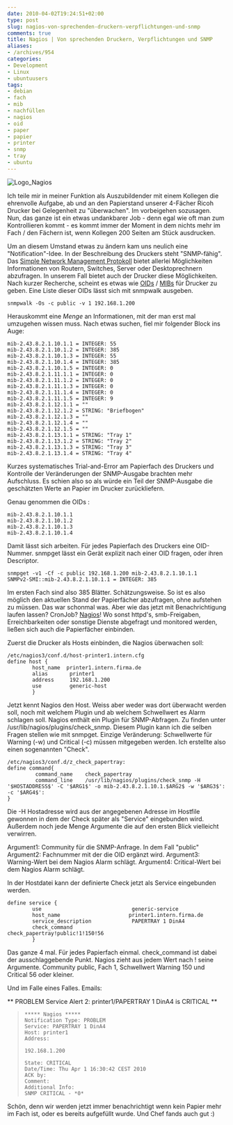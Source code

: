 ```yaml
---
date: 2010-04-02T19:24:51+02:00
type: post
slug: nagios-von-sprechenden-druckern-verpflichtungen-und-snmp
comments: true
title: Nagios | Von sprechenden Druckern, Verpflichtungen und SNMP
aliases:
- /archives/954
categories:
- Development
- Linux
- ubuntuusers
tags:
- debian
- fach
- mib
- nachfüllen
- nagios
- oid
- paper
- papier
- printer
- snmp
- tray
- ubuntu
---
```


![Logo_Nagios](/uploads/2010/04/Logo_Nagios.gif)

Ich teile mir in meiner Funktion als Auszubildender mit einem Kollegen die ehrenvolle Aufgabe, ab und an den Papierstand unserer 4-Fächer Ricoh Drucker bei Gelegenheit zu "überwachen". Im vorbeigehen sozusagen. Nun, das ganze ist ein etwas undankbarer Job - denn egal wie oft man zum Kontrollieren kommt - es kommt immer der Moment in dem nichts mehr im Fach / den Fächern ist, wenn Kollegen 200 Seiten am Stück ausdrucken.

Um an diesem Umstand etwas zu ändern kam uns neulich eine "Notification"-Idee. In der Beschreibung des Druckers steht "SNMP-fähig". Das [Simple Network Management Protokoll](http://de.wikipedia.org/wiki/Simple_Network_Management_Protocol) bietet allerlei Möglichkeiten Informationen von Routern, Switches, Server oder Desktoprechnern abzufragen. In unserem Fall bietet auch der Drucker diese Möglichkeiten. Nach kurzer Recherche, scheint es etwas wie [OIDs](http://de.wikipedia.org/wiki/Object_Identifier) / [MIBs](http://de.wikipedia.org/wiki/Management_Information_Base) für Drucker zu geben. Eine Liste dieser OIDs lässt sich mit snmpwalk ausgeben.

```
snmpwalk -Os -c public -v 1 192.168.1.200
```


Herauskommt eine _Menge_ an Informationen, mit der man erst mal umzugehen wissen muss. Nach etwas suchen, fiel mir folgender Block ins Auge:

```
mib-2.43.8.2.1.10.1.1 = INTEGER: 55
mib-2.43.8.2.1.10.1.2 = INTEGER: 385
mib-2.43.8.2.1.10.1.3 = INTEGER: 55
mib-2.43.8.2.1.10.1.4 = INTEGER: 385
mib-2.43.8.2.1.10.1.5 = INTEGER: 0
mib-2.43.8.2.1.11.1.1 = INTEGER: 0
mib-2.43.8.2.1.11.1.2 = INTEGER: 0
mib-2.43.8.2.1.11.1.3 = INTEGER: 0
mib-2.43.8.2.1.11.1.4 = INTEGER: 0
mib-2.43.8.2.1.11.1.5 = INTEGER: 9
mib-2.43.8.2.1.12.1.1 = ""
mib-2.43.8.2.1.12.1.2 = STRING: "Briefbogen"
mib-2.43.8.2.1.12.1.3 = ""
mib-2.43.8.2.1.12.1.4 = ""
mib-2.43.8.2.1.12.1.5 = ""
mib-2.43.8.2.1.13.1.1 = STRING: "Tray 1"
mib-2.43.8.2.1.13.1.2 = STRING: "Tray 2"
mib-2.43.8.2.1.13.1.3 = STRING: "Tray 3"
mib-2.43.8.2.1.13.1.4 = STRING: "Tray 4"
```


Kurzes systematisches Trial-and-Error am Papierfach des Druckers und Kontrolle der Veränderungen der SNMP-Ausgabe brachten mehr Aufschluss. Es schien also so als würde ein Teil der SNMP-Ausgabe die geschätzten Werte an Papier im Drucker zurückliefern.

Genau genommen die OIDs :
```
mib-2.43.8.2.1.10.1.1
mib-2.43.8.2.1.10.1.2
mib-2.43.8.2.1.10.1.3
mib-2.43.8.2.1.10.1.4
```


Damit lässt sich arbeiten. Für jedes Papierfach des Druckers eine OID-Nummer. snmpget lässt ein Gerät explizit nach einer OID fragen, oder ihren Descriptor.



    snmpget -v1 -Cf -c public 192.168.1.200 mib-2.43.8.2.1.10.1.1
    SNMPv2-SMI::mib-2.43.8.2.1.10.1.1 = INTEGER: 385



Im ersten Fach sind also 385 Blätter. Schätzungsweise. So ist es also möglich den aktuellen Stand der Papierfächer abzufragen, ohne aufstehen zu müssen. Das war schonmal was. Aber wie das jetzt mit Benachrichtigung laufen lassen? CronJob? [Nagios](http://www.nagios.org/)! Wo sonst httpd's, smb-Freigaben, Erreichbarkeiten oder sonstige Dienste abgefragt und monitored werden, ließen sich auch die Papierfächer einbinden.

Zuerst die Drucker als Hosts einbinden, die Nagios überwachen soll:


    /etc/nagios3/conf.d/host-printer1.intern.cfg
    define host {
            host_name  printer1.intern.firma.de
            alias       printer1
            address     192.168.1.200
            use         generic-host
            }


Jetzt kennt Nagios den Host. Weiss aber weder was dort überwacht werden soll, noch mit welchem Plugin und ab welchem Schwellwert es Alarm schlagen soll. Nagios enthält ein Plugin für SNMP-Abfragen. Zu finden unter /usr/lib/nagios/plugins/check_snmp. Diesem Plugin kann ich die selben Fragen stellen wie mit snmpget. Einzige Veränderung: Schwellwerte für Warning (-w) und Critical (-c) müssen mitgegeben werden. Ich erstellte also einen sogenannten "Check".



    /etc/nagios3/conf.d/z_check_papertray:
    define command{
             command_name    check_papertray
             command_line    /usr/lib/nagios/plugins/check_snmp -H '$HOSTADDRESS$' -C '$ARG1$' -o mib-2.43.8.2.1.10.1.$ARG2$ -w '$ARG3$': -c '$ARG4$':
    }



Die -H Hostadresse wird aus der angegebenen Adresse im Hostfile  gewonnen in dem der Check später als "Service" eingebunden wird. Außerdem noch jede Menge Argumente die auf den ersten Blick vielleicht verwirren.

Argument1: Community für die SNMP-Anfrage. In dem Fall "public"
Argument2: Fachnummer mit der die OID ergänzt wird.
Argument3: Warning-Wert bei dem Nagios Alarm schlägt.
Argument4: Critical-Wert bei dem Nagios Alarm schlägt.

In der Hostdatei kann der definierte Check jetzt als Service eingebunden werden.


    define service {
            use                             generic-service
            host_name                      printer1.intern.firma.de
            service_description             PAPERTRAY 1 DinA4
            check_command                   check_papertray!public!1!150!56
            }


Das ganze 4 mal. Für jedes Papierfach einmal. check_command ist dabei der ausschlaggebende Punkt. Nagios zieht aus jedem Wert nach ! seine Argumente. Community public, Fach 1, Schwellwert Warning 150 und Critical 56 oder kleiner.

Und im Falle eines Falles. Emails:


>
** PROBLEM Service Alert 2: printer1/PAPERTRAY 1 DinA4 is CRITICAL **

>
>
>     ***** Nagios *****
>     Notification Type: PROBLEM
>     Service: PAPERTRAY 1 DinA4
>     Host: printer1
>     Address:
>
>     192.168.1.200
>
>     State: CRITICAL
>     Date/Time: Thu Apr 1 16:30:42 CEST 2010
>     ACK by:
>     Comment:
>     Additional Info:
>     SNMP CRITICAL - *0*
>
>


Schön, denn wir werden jetzt immer benachrichtigt wenn kein Papier mehr im Fach ist, oder es bereits aufgefüllt wurde. Und Chef fands auch gut :)
